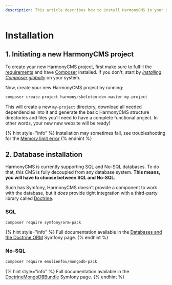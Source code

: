 ```yaml
---
description: This article describes how to install HarmonyCMS in your system.
---
```


# Installation

## 1. Initiating a new HarmonyCMS project

To create your new HarmonyCMS project, first make sure to fulfill the [requirements](../reference/requirements/) and have [Composer](https://getcomposer.org) installed. If you don't, start by [_installing Composer globally_](https://symfony.com/doc/current/setup/composer.html) on your system.

Now, create your new HarmonyCMS project by running:

```php
composer create-project harmony/skeleton:dev-master my-project
```

This will create a new `my-project` directory, download all needed dependencies into it and generate the basic HarmonyCMS structure directories and files you'll need to have a complete functional project. In other words, your new new website will be ready!

{% hint style="info" %}
Installation may sometimes fail, see troubleshooting for the [Memory limit error](https://docs.harmonycms.net/reference/troubleshooting#memory-limit-errors)
{% endhint %}

## 2. Database installation

HarmonyCMS is currently supporting SQL and No-SQL databases. To do that, this CMS is fully decoupled from any database system. **This means, you will have to choose between SQL and No-SQL.**

Such has Symfony, HarmonyCMS doesn't provide a component to work with the database, but it _does_ provide tight integration with a third-party library called [Doctrine](http://www.doctrine-project.org/).

### SQL

```bash
composer require symfony/orm-pack
```

{% hint style="info" %}
Full documentation available in the [Databases and the Doctrine ORM](https://symfony.com/doc/current/doctrine.html) Symfony page.
{% endhint %}

### No-SQL

```bash
composer require emulienfou/mongodb-pack
```

{% hint style="info" %}
Full documentation available in the [DoctrineMongoDBBundle](https://symfony.com/doc/current/bundles/DoctrineMongoDBBundle/index.html) Symfony page.
{% endhint %}

